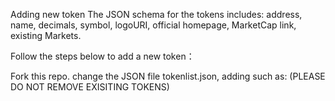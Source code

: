 Adding new token
The JSON schema for the tokens includes: address, name, decimals, symbol, logoURI, official homepage, MarketCap link, existing Markets.

Follow the steps below to add a new token：

Fork this repo.
change the JSON file tokenlist.json, adding such as: (PLEASE DO NOT REMOVE EXISITING TOKENS)

